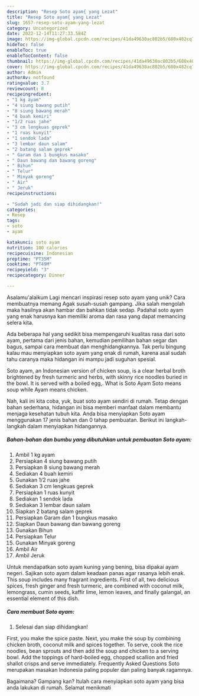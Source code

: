 ```yaml
---
description: "Resep Soto ayam{ yang Lezat"
title: "Resep Soto ayam{ yang Lezat"
slug: 1657-resep-soto-ayam-yang-lezat
category: Uncategorized
date: 2022-12-14T11:27:33.584Z
image: https://img-global.cpcdn.com/recipes/41da49630ac802b5/680x482cq70/soto-ayam-foto-resep-utama.jpg
hideToc: false
enableToc: true
enableTocContent: false
thumbnail: https://img-global.cpcdn.com/recipes/41da49630ac802b5/680x482cq70/soto-ayam-foto-resep-utama.jpg
cover: https://img-global.cpcdn.com/recipes/41da49630ac802b5/680x482cq70/soto-ayam-foto-resep-utama.jpg
author: Admin
authorAv: notfound
ratingvalue: 3.7
reviewcount: 8
recipeingredient:
- "1 kg ayam"
- "4 siung bawang putih"
- "8 siung bawang merah"
- "4 buah kemiri"
- "1/2 ruas jahe"
- "3 cm lengkuas geprek"
- "1 ruas kunyit"
- "1 sendok lada"
- "3 lembar daun salam"
- "2 batang salam geprek"
- " Garam dan 1 bungkus masako"
- " Daun bawang dan bawang goreng"
- " Bihun"
- " Telur"
- " Minyak goreng"
- " Air"
- " Jeruk"
recipeinstructions:

- "Sudah jadi dan siap dihidangkan!"
categories:
- Resep
tags:
- soto
- ayam

katakunci: soto ayam 
nutrition: 100 calories
recipecuisine: Indonesian
preptime: "PT35M"
cooktime: "PT49M"
recipeyield: "3"
recipecategory: Dinner

---
```



Asalamu'alaikum Lagi mencari inspirasi resep soto ayam yang unik? Cara membuatnya memang Agak susah-susah gampang. Jika salah mengolah maka hasilnya akan hambar dan bahkan tidak sedap. Padahal soto ayam yang enak harusnya kan memiliki aroma dan rasa yang dapat memancing selera kita.


Ada beberapa hal yang sedikit bisa mempengaruhi kualitas rasa dari soto ayam, pertama dari jenis bahan, kemudian pemilihan bahan segar dan bagus, sampai cara membuat dan menghidangkannya. Tak perlu bingung kalau mau menyiapkan soto ayam yang enak di rumah, karena asal sudah tahu caranya maka hidangan ini mampu jadi suguhan spesial.

Soto ayam, an Indonesian version of chicken soup, is a clear herbal broth brightened by fresh turmeric and herbs, with skinny rice noodles buried in the bowl. It is served with a boiled egg,. What is Soto Ayam Soto means soup while Ayam means chicken.


Nah, kali ini kita coba, yuk, buat soto ayam sendiri di rumah. Tetap dengan bahan sederhana, hidangan ini bisa memberi manfaat dalam membantu menjaga kesehatan tubuh kita. Anda bisa menyiapkan Soto ayam menggunakan 17 jenis bahan dan 0 tahap pembuatan. Berikut ini langkah-langkah dalam menyiapkan hidangannya.

<!--inarticleads1-->

##### Bahan-bahan dan bumbu yang dibutuhkan untuk pembuatan Soto ayam:

1. Ambil 1 kg ayam
1. Persiapkan 4 siung bawang putih
1. Persiapkan 8 siung bawang merah
1. Sediakan 4 buah kemiri
1. Gunakan 1/2 ruas jahe
1. Sediakan 3 cm lengkuas geprek
1. Persiapkan 1 ruas kunyit
1. Sediakan 1 sendok lada
1. Sediakan 3 lembar daun salam
1. Siapkan 2 batang salam geprek
1. Persiapkan  Garam dan 1 bungkus masako
1. Siapkan  Daun bawang dan bawang goreng
1. Gunakan  Bihun
1. Persiapkan  Telur
1. Gunakan  Minyak goreng
1. Ambil  Air
1. Ambil  Jeruk


Untuk mendapatkan soto ayam kuning yang bening, bisa dipakai ayam negeri. Sajikan soto ayam dalam keadaan panas agar rasanya lebih enak. This soup includes many fragrant ingredients. First of all, two delicious spices, fresh ginger and fresh turmeric, are combined with coconut milk, lemongrass, cumin seeds, kaffir lime, lemon leaves, and finally galangal, an essential element of this dish. 

<!--inarticleads2-->

##### Cara membuat Soto ayam:


1. Selesai dan siap dihidangkan!

First, you make the spice paste. Next, you make the soup by combining chicken broth, coconut milk and spices together. To serve, cook the rice noodles, bean sprouts and then add the soup and chicken to a serving bowl. Add the toppings of hard-boiled egg, chopped scallion and fried shallot crisps and serve immediately. Frequently Asked Questions Soto merupakan masakan Indonesia paling populer dan paling banyak ragamnya. 

Bagaimana? Gampang kan? Itulah cara menyiapkan soto ayam yang bisa anda lakukan di rumah. Selamat menikmati
